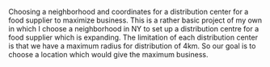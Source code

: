 Choosing a neighborhood and coordinates for a distribution center for a food supplier to maximize business.
This is a rather basic project of my own in which I choose a neighborhood in NY to set up a distribution centre for a food supplier which is expanding. The limitation of each distribution center is that we have a maximum radius for distribution of 4km. So our goal is to choose a location which would give the maximum business.
